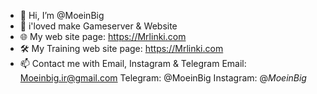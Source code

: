 - 👋 Hi, I’m @MoeinBig
- 👀 i'loved make Gameserver & Website
- 🌐 My web site page: https://Mrlinki.com
- 🛠 My Training web site page: https://Mrlinki.com
- 📫 Contact me with Email, Instagram & Telegram
Email: Moeinbig.ir@gmail.com
Telegram: @MoeinBig
Instagram: @_MoeinBig_
